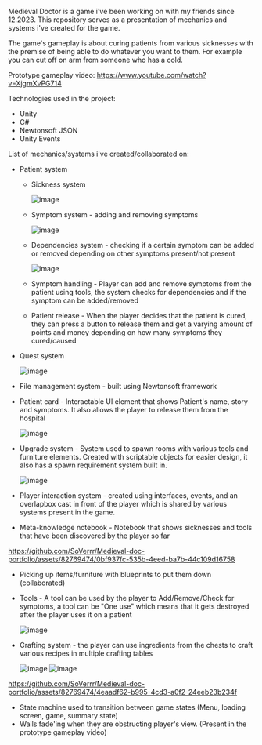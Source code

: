 Medieval Doctor is a game i've been working on with my friends since 12.2023. This repository serves as a presentation of mechanics and systems i've created for the game. 

The game's gameplay is about curing patients from various sicknesses with the premise of being able to do whatever you want to them. For example you can cut off on arm from someone who has a cold.

Prototype gameplay video: https://www.youtube.com/watch?v=XjgmXvPG714

Technologies used in the project:
- Unity
- C#
- Newtonsoft JSON
- Unity Events

List of mechanics/systems i've created/collaborated on:
- Patient system 
  - Sickness system
    
    ![image](https://github.com/SoVerrr/Medieval-doc-portfolio/assets/82769474/03ece599-a8ca-4fda-8f86-2f3e280c40c3)

  - Symptom system - adding and removing symptoms
 
    ![image](https://github.com/SoVerrr/Medieval-doc-portfolio/assets/82769474/e0d6b9f4-8dff-43b8-b2ea-8a5574c23903)


  - Dependencies system - checking if a certain symptom can be added or removed depending on other symptoms present/not present
 
    ![image](https://github.com/SoVerrr/Medieval-doc-portfolio/assets/82769474/8b0bc4e3-9d9e-4cc9-8c26-c402b659d218)
  - Symptom handling - Player can add and remove symptoms from the patient using tools, the system checks for dependencies and if the symptom can be added/removed
  - Patient release - When the player decides that the patient is cured, they can press a button to release them and get a varying amount of points and money depending on how many symptoms they cured/caused

- Quest system

  ![image](https://github.com/SoVerrr/Medieval-doc-portfolio/assets/82769474/650c3bd6-c656-4256-ab79-fb47771890aa)

- File management system - built using Newtonsoft framework
- Patient card - Interactable UI element that shows Patient's name, story and symptoms. It also allows the player to release them from the hospital

  ![image](https://github.com/SoVerrr/Medieval-doc-portfolio/assets/82769474/2d650b05-d606-4f3a-abbe-5b7100d29d2e)

- Upgrade system - System used to spawn rooms with various tools and furniture elements. Created with scriptable objects for easier design, it also has a spawn requirement system built in. 

  ![image](https://github.com/SoVerrr/Medieval-doc-portfolio/assets/82769474/6d616eb7-f3ea-4296-b502-b969da390469)

- Player interaction system - created using interfaces, events, and an overlapbox cast in front of the player which is shared by various systems present in the game.
- Meta-knowledge notebook - Notebook that shows sicknesses and tools that have been discovered by the player so far
  

https://github.com/SoVerrr/Medieval-doc-portfolio/assets/82769474/0bf937fc-535b-4eed-ba7b-44c109d16758


- Picking up items/furniture with blueprints to put them down (collaborated)
- Tools - A tool can be used by the player to Add/Remove/Check for symptoms, a tool can be "One use" which means that it gets destroyed after the player uses it on a patient

  ![image](https://github.com/SoVerrr/Medieval-doc-portfolio/assets/82769474/6bb1de36-d5c7-440d-a0de-d8ec371d089d)
- Crafting system - the player can use ingredients from the chests to craft various recipes in multiple crafting tables

  ![image](https://github.com/SoVerrr/Medieval-doc-portfolio/assets/82769474/8ba689fd-247b-424c-9484-7e1ca2be368c)  ![image](https://github.com/SoVerrr/Medieval-doc-portfolio/assets/82769474/415a403a-0fee-41c6-b70d-3296d0258720)
  

https://github.com/SoVerrr/Medieval-doc-portfolio/assets/82769474/4eaadf62-b995-4cd3-a0f2-24eeb23b234f




- State machine used to transition between game states (Menu, loading screen, game, summary state)
- Walls fade'ing when they are obstructing player's view. (Present in the prototype gameplay video)


